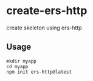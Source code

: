# create-ers-http
create skeleton using ers-http

## Usage

```
mkdir myapp
cd myapp 
npm init ers-http@latest

```
